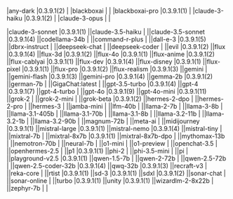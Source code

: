 |any-dark            |0.3.9.1(2)   |
|blackboxai          |             |
|blackboxai-pro      |0.3.9.1(1)   |
|claude-3-haiku      |0.3.9.1(2)   |
|claude-3-opus       |             |

|claude-3-sonnet     |0.3.9.1(1)   ||claude-3.5-haiku    |             ||claude-3.5-sonnet   |0.3.9.1(4)   ||codellama-34b       |             ||command-r-plus      |             ||dall-e-3            |0.3.9.1(5)   ||dbrx-instruct       |             ||deepseek-chat       |             ||deepseek-coder      |             ||evil                |0.3.9.1(2)   ||flux                |0.3.9.1(4)   ||flux-3d             |0.3.9.1(2)   ||flux-4o             |0.3.9.1(1)   ||flux-anime          |0.3.9.1(2)   ||flux-cablyai        |0.3.9.1(1)   ||flux-dev            |0.3.9.1(4)   ||flux-disney         |0.3.9.1(1)   ||flux-pixel          |0.3.9.1(1)   ||flux-pro            |0.3.9.1(2)   ||flux-realism        |0.3.9.1(3)   ||gemini              |             ||gemini-flash        |0.3.9.1(3)   ||gemini-pro          |0.3.9.1(4)   ||gemma-2b            |0.3.9.1(2)   ||german-7b           |             ||GigaChat:latest     |             ||gpt-3.5-turbo       |0.3.9.1(4)   ||gpt-4               |0.3.9.1(7)   ||gpt-4-turbo         |             ||gpt-4o              |0.3.9.1(9)   ||gpt-4o-mini         |0.3.9.1(11)  ||grok-2              |             ||grok-2-mini         |             ||grok-beta           |0.3.9.1(2)   ||hermes-2-dpo        |             ||hermes-2-pro        |             ||hermes-3            |             ||jamba-mini          |             ||lfm-40b             |             ||llama-2-7b          |             ||llama-3-8b          |             ||llama-3.1-405b      |             ||llama-3.1-70b       |             ||llama-3.1-8b        |             ||llama-3.2-11b       |             ||llama-3.2-1b        |             ||llama-3.2-90b       |             ||magnum-72b          |             ||meta-ai             |             ||midijourney         |0.3.9.1(1)   ||mistral-large       |0.3.9.1(1)   ||mistral-nemo        |0.3.9.1(4)   ||mistral-tiny        |             ||mixtral-7b          |             ||mixtral-8x7b        |0.3.9.1(1)   ||mixtral-8x7b-dpo    |             ||mythomax-13b        |             ||nemotron-70b        |             ||neural-7b           |             ||o1-mini             |             ||o1-preview          |             ||openchat-3.5        |             ||openhermes-2.5      |             ||p1                  |0.3.9.1(1)   ||phi-2               |             ||phi-3.5-mini        |             ||pi                  |             ||playground-v2.5     |0.3.9.1(1)   ||qwen-1.5-7b         |             ||qwen-2-72b          |             ||qwen-2.5-72b        |             ||qwen-2.5-coder-32b  |0.3.9.1(4)   ||qwq-32b             |0.3.9.1(3)   ||recraft-v3          |             ||reka-core           |             ||rtist               |0.3.9.1(1)   ||sd-3                |0.3.9.1(1)   ||sdxl                |0.3.9.1(2)   ||sonar-chat          |             ||sonar-online        |             ||turbo               |0.3.9.1(1)   ||unity               |0.3.9.1(1)   ||wizardlm-2-8x22b    |             ||zephyr-7b           |             |
